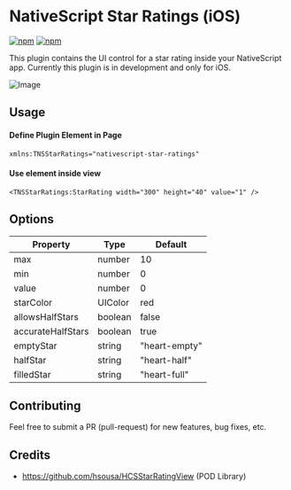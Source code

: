 # NativeScript Star Ratings (iOS)
[![npm](https://img.shields.io/npm/v/nativescript-star-ratings.svg?maxAge=2592000?style=plastic)](https://www.npmjs.com/package/nativescript-star-ratings)
[![npm](https://img.shields.io/npm/dt/nativescript-star-ratings.svg?maxAge=2592000?style=plastic)](https://www.npmjs.com/package/nativescript-star-ratings)

This plugin contains the UI control for a star rating inside your NativeScript app. Currently this plugin is in development and only for iOS.


![Image](http://g.recordit.co/q47RovtwmM.gif)

## Usage
#### Define Plugin Element in Page
```
xmlns:TNSStarRatings="nativescript-star-ratings"
```
#### Use element inside view
```
<TNSStarRatings:StarRating width="300" height="40" value="1" />
```

## Options
|Property|Type|Default|
|---|---|---|
|max|number|10|
|min|number|0|
|value|number|0|
|starColor|UIColor|red|
|allowsHalfStars|boolean|false|
|accurateHalfStars|boolean|true|
|emptyStar|string|"heart-empty"|
|halfStar|string|"heart-half"|
|filledStar|string|"heart-full"

## Contributing
Feel free to submit a PR (pull-request) for new features, bug fixes, etc.


## Credits
* https://github.com/hsousa/HCSStarRatingView (POD Library)

